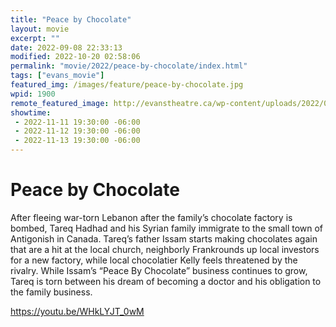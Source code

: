 ```yaml
---
title: "Peace by Chocolate"
layout: movie
excerpt: ""
date: 2022-09-08 22:33:13
modified: 2022-10-20 02:58:06
permalink: "movie/2022/peace-by-chocolate/index.html"
tags: ["evans_movie"]
featured_img: /images/feature/peace-by-chocolate.jpg
wpid: 1900
remote_featured_image: http://evanstheatre.ca/wp-content/uploads/2022/09/peace-by-chocolate.jpg
showtime: 
 - 2022-11-11 19:30:00 -06:00
 - 2022-11-12 19:30:00 -06:00
 - 2022-11-13 19:30:00 -06:00
---
```


# Peace by Chocolate

After fleeing war-torn Lebanon after the family’s chocolate factory is bombed, Tareq Hadhad and his Syrian family immigrate to the small town of Antigonish in Canada. Tareq’s father Issam starts making chocolates again that are a hit at the local church, neighborly Frankrounds up local investors for a new factory, while local chocolatier Kelly feels threatened by the rivalry. While Issam’s “Peace By Chocolate” business continues to grow, Tareq is torn between his dream of becoming a doctor and his obligation to the family business.

https://youtu.be/WHkLYJT_0wM